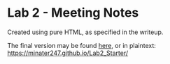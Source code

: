 # Lab 2 - Meeting Notes

Created using pure HTML, as specified in the writeup.

The final version may be found [here](https://minater247.github.io/Lab2_Starter/), or in plaintext: https://minater247.github.io/Lab2_Starter/